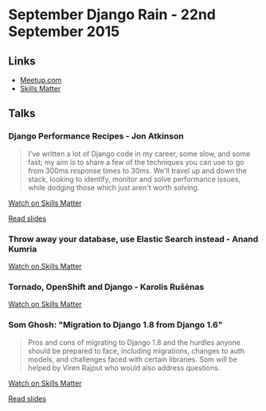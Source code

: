 # September Django Rain - 22nd September 2015

## Links

* [Meetup.com](http://www.meetup.com/The-London-Django-Meetup-Group/events/224716138/)
* [Skills Matter](https://skillsmatter.com/meetups/7311-september-django-rain)

## Talks

### Django Performance Recipes - Jon Atkinson

> I've written a lot of Django code in my career, some slow, and some fast; my
> aim is to share a few of the techniques you can use to go from 300ms response
> times to 30ms. We'll travel up and down the stack, looking to identify,
> monitor and solve performance issues, while dodging those which just aren't
> worth solving.

[Watch on Skills Matter](https://skillsmatter.com/skillscasts/6628-django-performance-recipes)

[Read slides](http://www.slideshare.net/JonAtkinson1/django-performance-recipes)

### Throw away your database, use Elastic Search instead - Anand Kumria

[Watch on Skills Matter](https://skillsmatter.com/skillscasts/6808-throw-away-your-database)

### Tornado, OpenShift and Django - Karolis Rušėnas

[Watch on Skills Matter](https://skillsmatter.com/skillscasts/6625-tornado-openshift-and-django)

### Som Ghosh: "Migration to Django 1.8 from Django 1.6"

> Pros and cons of migrating to Django 1.8 and the hurdles anyone should be
> prepared to face, including migrations, changes to auth models, and
> challenges faced with certain libraries. Som will be helped by Viren Rajput
> who would also address questions.

[Watch on Skills Matter](https://skillsmatter.com/skillscasts/6809-migration-to-django-1-8-from-django-1-6)

[Read slides](https://speakerdeck.com/somghosh/migrating-from-django-1-dot-6-to-django-1-dot-8)
